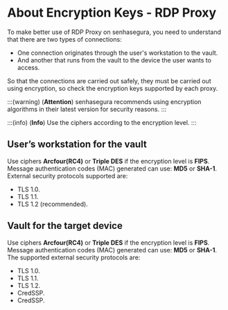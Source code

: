 # About Encryption Keys - RDP Proxy

To make better use of RDP Proxy on senhasegura, you need to understand that there are two types of connections:

* One connection originates through the user's workstation to the vault.
* And another that runs from the vault to the device the user wants to access.

So that the connections are carried out safely, they must be carried out using encryption, so check the encryption keys supported by each proxy.

:::(warning) (**Attention**)
senhasegura recommends using encryption algorithms in their latest version for security reasons.
:::

:::(info) (**Info**)
Use the ciphers according to the encryption level.
:::

## User’s workstation for the vault
Use ciphers **Arcfour(RC4)** or **Triple DES** if the encryption level is **FIPS**. Message authentication codes (MAC) generated can use: **MD5** or **SHA-1**.
External security protocols supported are:

* TLS 1.0.
* TLS 1.1.
* TLS 1.2 (recommended).

## Vault for the target device
Use ciphers **Arcfour(RC4)** or **Triple DES** if the encryption level is **FIPS**. Message authentication codes (MAC) generated can use: **MD5** or **SHA-1**.
The supported external security protocols are:

* TLS 1.0.
* TLS 1.1.
* TLS 1.2.
* CredSSP.
* CredSSP.
